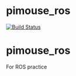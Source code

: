 # pimouse_ros
[![Build Status](https://travis-ci.org/kanazawa1973/pimouse_ros.svg?branch=master)](https://travis-ci.org/kanazawa1973/pimouse_ros)

# pimouse_ros
For ROS practice
